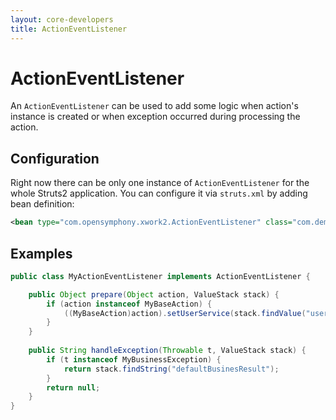 ```yaml
---
layout: core-developers
title: ActionEventListener
---
```


# ActionEventListener

An `ActionEventListener` can be used to add some logic when action's instance is created or when exception occurred 
during processing the action.

## Configuration

Right now there can be only one instance of `ActionEventListener` for the whole Struts2 application. You can configure 
it via `struts.xml` by adding bean definition:

```xml
<bean type="com.opensymphony.xwork2.ActionEventListener" class="com.demo.MyActionEventListener"/>
```

## Examples

```java
public class MyActionEventListener implements ActionEventListener {

    public Object prepare(Object action, ValueStack stack) {
        if (action instanceof MyBaseAction) {
            ((MyBaseAction)action).setUserService(stack.findValue("userService"));
        }
    }
    
    public String handleException(Throwable t, ValueStack stack) {
        if (t instanceof MyBusinessException) {
            return stack.findString("defaultBusinesResult");
        }
        return null;
    }
}
```
